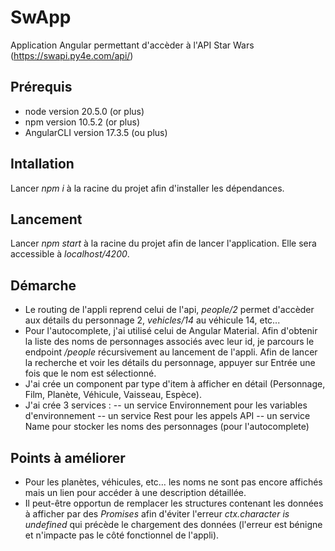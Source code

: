 # SwApp

Application Angular permettant d'accèder à l'API Star Wars (https://swapi.py4e.com/api/)

## Prérequis
- node version 20.5.0 (or plus)
- npm version 10.5.2 (or plus)
- AngularCLI version 17.3.5 (ou plus)

## Intallation
Lancer *npm i* à la racine du projet afin d'installer les dépendances.

## Lancement
Lancer *npm start* à la racine du projet afin de lancer l'application.
Elle sera accessible à *localhost/4200*.

## Démarche
- Le routing de l'appli reprend celui de l'api, *people/2* permet d'accèder aux détails du personnage 2, *vehicles/14* au véhicule 14, etc...
- Pour l'autocomplete, j'ai utilisé celui de Angular Material. Afin d'obtenir la liste des noms de personnages associés avec leur id, je parcours le endpoint */people* récursivement au lancement de l'appli. Afin de lancer la recherche et voir les détails du personnage, appuyer sur Entrée une fois que le nom est sélectionné.
- J'ai crée un component par type d'item à afficher en détail (Personnage, Film, Planète, Véhicule, Vaisseau, Espèce).
- J'ai crée 3 services :
  -- un service Environnement pour les variables d'environnement
  -- un service Rest pour les appels API
  -- un service Name pour stocker les noms des personnages (pour l'autocomplete)

## Points à améliorer
- Pour les planètes, véhicules, etc… les noms ne sont pas encore affichés mais un lien pour accéder à une description détaillée. 
- Il peut-être opportun de remplacer les structures contenant les données à afficher par des *Promises* afin d'éviter l'erreur *ctx.character is undefined* qui précède le chargement des données (l'erreur est bénigne et n'impacte pas le côté fonctionnel de l'appli).
